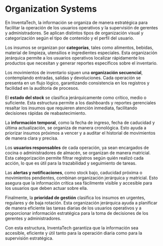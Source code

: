 # Organization Systems

En InventaTech, la información se organiza de manera estratégica para facilitar la operación de los usuarios operativos y la supervisión de gerentes y administradores. Se aplican distintos tipos de organización visual y categorización según el tipo de contenido y el perfil del usuario.

Los insumos se organizan por **categorías**, tales como alimentos, bebidas, material de limpieza, utensilios e ingredientes especiales. Esta organización jerárquica permite a los usuarios operativos localizar rápidamente los productos que necesitan y generar reportes específicos sobre el inventario.

Los movimientos de inventario siguen una **organización secuencial**, contemplando entradas, salidas y devoluciones. Cada operación se presenta en un flujo lógico, garantizando consistencia en los registros y facilidad en la auditoría de procesos.

El **estado del stock** se clasifica jerárquicamente como crítico, medio o suficiente. Esta estructura permite a los dashboards y reportes gerenciales resaltar los insumos que requieren atención inmediata, facilitando decisiones rápidas de reabastecimiento.

La **información temporal**, como la fecha de ingreso, fecha de caducidad y última actualización, se organiza de manera cronológica. Esto ayuda a priorizar insumos próximos a vencer y a auditar el historial de movimientos de manera clara y precisa.

Los **usuarios responsables** de cada operación, ya sean encargados de cocina o administradores de almacén, se organizan de manera matricial. Esta categorización permite filtrar registros según quién realizó cada acción, lo que es útil para la trazabilidad y seguimiento de tareas.

Las **alertas y notificaciones**, como stock bajo, caducidad próxima o movimientos pendientes, combinan organización jerárquica y matricial. Esto asegura que la información crítica sea fácilmente visible y accesible para los usuarios que deben actuar sobre ella.

Finalmente, la **prioridad de gestión** clasifica los insumos en urgentes, regulares y de baja rotación. Esta organización jerárquica ayuda a planificar de manera eficiente las tareas diarias de los usuarios operativos y a proporcionar información estratégica para la toma de decisiones de los gerentes y administradores.

Con esta estructura, InventaTech garantiza que la información sea accesible, eficiente y útil tanto para la operación diaria como para la supervisión estratégica.
